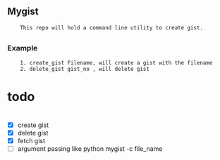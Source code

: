 ## Mygist
        This repo will hold a command line utility to create gist. 
        
##

### Example 
        1. create_gist Filename, will create a gist with the filename
        2. delete_gist gist_no , will delete gist 
###

# todo

#
- [x] create gist
- [x] delete gist
- [x] fetch gist
- [ ] argument passing like python mygist -c file_name 
